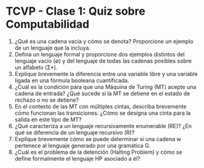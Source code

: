 # TCVP - Clase 1: Quiz sobre Computabilidad

1. ¿Qué es una cadena vacía y cómo se denota? Proporcione un ejemplo de un lenguaje que la incluya.
2. Defina un lenguaje formal y proporcione dos ejemplos distintos del lenguaje vacío (∅) y del lenguaje de todas las cadenas posibles sobre un alfabeto (Σ*).
3. Explique brevemente la diferencia entre una variable libre y una variable ligada en una fórmula booleana cuantificada.
4. ¿Cuál es la condición para que una Máquina de Turing (MT) acepte una cadena de entrada? ¿Qué sucede si la MT se detiene en el estado de rechazo o no se detiene?
5. En el contexto de las MT con múltiples cintas, describa brevemente cómo funcionan las transiciones. ¿Cómo se designa una cinta para la salida en este tipo de MT?
6. ¿Qué caracteriza a un lenguaje recursivamente enumerable (RE)? ¿En qué se diferencia de un lenguaje recursivo (R)?
7. Explique brevemente cómo se puede determinar si una cadena w pertenece al lenguaje generado por una gramática G.
8. ¿Cuál es el problema de la detención (Halting Problem) y cómo se define formalmente el lenguaje HP asociado a él?